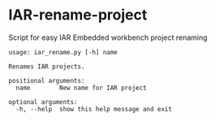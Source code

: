 # IAR-rename-project
Script for easy IAR Embedded workbench project renaming

```
usage: iar_rename.py [-h] name

Renames IAR projects.

positional arguments:
  name        New name for IAR project

optional arguments:
  -h, --help  show this help message and exit
  ```
